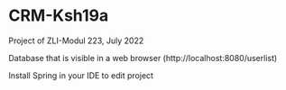 # CRM-Ksh19a
Project of ZLI-Modul 223, July 2022

Database that is visible in a web browser (http://localhost:8080/userlist)

Install Spring in your IDE to edit project
